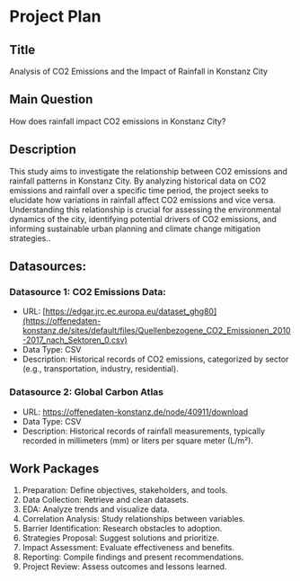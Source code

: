 # Project Plan

## Title
Analysis of CO2 Emissions and the Impact of Rainfall in Konstanz City

## Main Question
How does rainfall impact CO2 emissions in Konstanz City?

## Description
This study aims to investigate the relationship between CO2 emissions and rainfall patterns in Konstanz City. By analyzing historical data on CO2 emissions and rainfall over a specific time period, the project seeks to elucidate how variations in rainfall affect CO2 emissions and vice versa. Understanding this relationship is crucial for assessing the environmental dynamics of the city, identifying potential drivers of CO2 emissions, and informing sustainable urban planning and climate change mitigation strategies..

## Datasources:
### Datasource 1: CO2 Emissions Data:
* URL: [https://edgar.jrc.ec.europa.eu/dataset_ghg80](https://offenedaten-konstanz.de/sites/default/files/Quellenbezogene_CO2_Emissionen_2010-2017_nach_Sektoren_0.csv)
* Data Type: CSV
* Description:  Historical records of CO2 emissions, categorized by sector (e.g., transportation, industry, residential).
  
### Datasource 2: Global Carbon Atlas
* URL: https://offenedaten-konstanz.de/node/40911/download
* Data Type: CSV
* Description: Historical records of rainfall measurements, typically recorded in millimeters (mm) or liters per square meter (L/m²).

## Work Packages

<!-- List of work packages ordered sequentially-->
1. Preparation: Define objectives, stakeholders, and tools.
2. Data Collection: Retrieve and clean datasets.
3. EDA: Analyze trends and visualize data.
4. Correlation Analysis: Study relationships between variables.
5. Barrier Identification: Research obstacles to adoption.
6. Strategies Proposal: Suggest solutions and prioritize.
7. Impact Assessment: Evaluate effectiveness and benefits.
8. Reporting: Compile findings and present recommendations.
9. Project Review: Assess outcomes and lessons learned.

